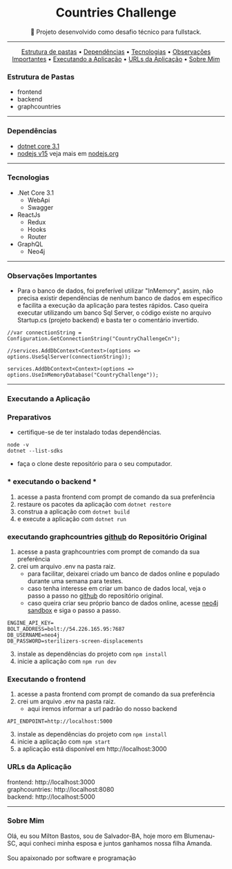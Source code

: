 <h1 align="center">Countries Challenge</h1>

<p align="center"> 🚀 Projeto desenvolvido como desafio técnico para fullstack. </p>

---

<p align="center">
 <a href="#estrutura-de-pastas">Estrutura de pastas</a> •
 <a href="#dependências">Dependências</a> •
 <a href="#tecnologias">Tecnologias</a> • 
 <a href="#observações-importantes">Observações Importantes</a> • 
 <a href="#executando-a-aplicação">Executando a Aplicação</a> • 
 <a href="#urls-da-aplicação">URLs da Aplicação</a> • 
 <a href="#sobre-mim">Sobre Mim</a>
</p>

### **Estrutura de Pastas**
- frontend
- backend
- graphcountries
---
### **Dependências**
- [dotnet core 3.1](https://dotnet.microsoft.com/download/dotnet/thank-you/sdk-3.1.408-windows-x64-installer)
- [nodejs v15](https://nodejs.org/dist/v14.16.1/node-v14.16.1-x64.msi) veja mais em [nodejs.org](https://nodejs.org/pt-br/)
---

### **Tecnologias**
- .Net Core 3.1
    - WebApi
    - Swagger
- ReactJs
    - Redux
    - Hooks
    - Router
- GraphQL
    - Neo4j

---
### **Observações Importantes**
- Para o banco de dados, foi preferível utilizar "InMemory", assim, não precisa existir dependências de nenhum banco de dados em específico e facilita a execução da aplicação para testes rápidos. Caso queira executar utilizando um banco Sql Server, o código existe no arquivo Startup.cs (projeto backend) e basta ter o comentário invertido.

```
//var connectionString = Configuration.GetConnectionString("CountryChallengeCn");

//services.AddDbContext<Context>(options => options.UseSqlServer(connectionString));

services.AddDbContext<Context>(options => options.UseInMemoryDatabase("CountryChallenge"));
```
---
### **Executando a Aplicação**
### **Preparativos**
- certifique-se de ter instalado todas dependências.
```
node -v
dotnet --list-sdks
```
- faça o clone deste repositório para o seu computador.
### * executando o backend *
1. acesse a pasta frontend com prompt de comando da sua preferência
2. restaure os pacotes da aplicação com `dotnet restore`
3. construa a aplicação com `dotnet build`
4. e execute a aplicação com `dotnet run`
### executando graphcountries [github](https://github.com/lennertVanSever/graphcountries) do Repositório Original

1. acesse a pasta graphcountries com prompt de comando da sua preferência
2. crei um arquivo .env na pasta raiz.
    - para facilitar, deixarei criado um banco de dados online e populado durante uma semana para testes.
    - caso tenha interesse em criar um banco de dados local, veja o passo a passo no [github](https://github.com/lennertVanSever/graphcountries) do repositório original.
    - caso queira criar seu próprio banco de dados online, acesse [neo4j sandbox](https://neo4j.com/sandbox/) e siga o passo a passo.
```
ENGINE_API_KEY=
BOLT_ADDRESS=bolt://54.226.165.95:7687
DB_USERNAME=neo4j
DB_PASSWORD=sterilizers-screen-displacements
```
3. instale as dependências do projeto com `npm install`
4. inicie a aplicação com `npm run dev`  

### Executando o frontend
1. acesse a pasta frontend com prompt de comando da sua preferência
2. crei um arquivo .env na pasta raiz.
    - aqui iremos informar a url padrão do nosso backend
```
API_ENDPOINT=http://localhost:5000
```
3. instale as dependências do projeto com `npm install`
4. inicie a aplicação com `npm start`
5. a aplicação está disponível em http://localhost:3000


### **URLs da Aplicação**
frontend: http://localhost:3000  
graphcountries: http://localhost:8080  
backend: http://localhost:5000  

---
### **Sobre Mim**
Olá, eu sou Milton Bastos, sou de Salvador-BA, hoje moro em Blumenau-SC, aqui conheci minha esposa e juntos ganhamos nossa filha Amanda.  
<br>
Sou apaixonado por software e programação